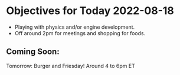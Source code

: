 # Objectives for Today 2022-08-18

- Playing with physics and/or engine development.
- Off around 2pm for meetings and shopping for foods.

## Coming Soon:

Tomorrow: Burger and Friesday!  Around 4 to 6pm ET
